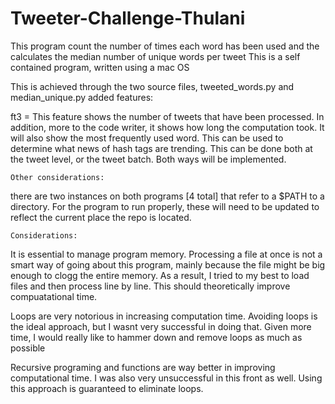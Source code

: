 Tweeter-Challenge-Thulani
==========================

This program count the number of times each word has been used and the calculates the median number of unique words per tweet
This is a self contained program, written using a mac OS

This is achieved through the two source files, tweeted_words.py and median_unique.py
	added features:

ft3 = This feature shows the number of tweets that have been processed. In addition, more to the code writer, it shows how long the computation took. It will also show the most frequently used word. This can be used to determine what news of hash tags are trending. This can be done both at the tweet level, or the tweet batch. Both ways will be implemented.

	Other considerations:
there are two instances on both programs [4 total] that refer to a $PATH to a directory. For the program to run properly, these will need to be updated to reflect the current place the repo is located. 


	Considerations:
It is essential to manage program memory. Processing a file at once is not a smart way of going about this program, mainly
because the file might be big enough to clogg the entire memory. As a result, I tried to my best to load files and then process line by line. This should theoretically improve compuatational time. 

Loops are very notorious in increasing computation time. Avoiding loops is the ideal approach, but I wasnt very successful in doing that. Given more time, I would really like to hammer down and remove loops as much as possible

Recursive programing and functions are way better in improving computational time. I was also very unsuccessful in this front as well. Using this approach is guaranteed to eliminate loops. 


